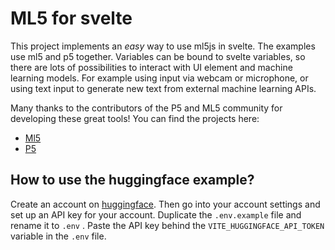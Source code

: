 # ML5 for svelte

This project implements an _easy_ way to use ml5js in svelte. The examples use ml5 and p5 together. Variables can be bound to svelte variables, so there are lots of possibilities to interact with UI element and machine learning models. For example using input via webcam or microphone, or using text input to generate new text from external machine learning APIs.

Many thanks to the contributors of the P5 and ML5 community for developing these great tools! You can find the projects here:

- [Ml5](https://ml5js.org/)
- [P5](https://p5js.org/)

## How to use the huggingface example?

Create an account on [huggingface](https://huggingface.co/). Then go into your account settings and set up an API key for your account. Duplicate the `.env.example` file and rename it to `.env` . Paste the API key behind the `VITE_HUGGINGFACE_API_TOKEN` variable in the `.env` file.
